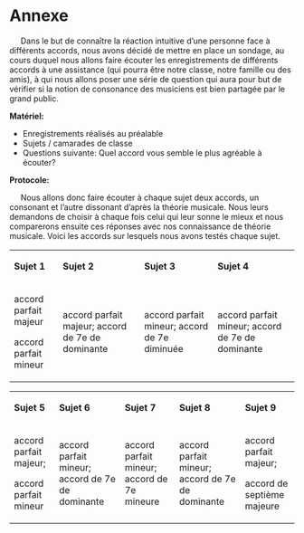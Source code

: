 # Annexe

<p>&nbsp;&nbsp;&nbsp;&nbsp;
	Dans le but de connaître la réaction intuitive d’une personne face à différents accords, nous avons décidé de mettre en place un sondage, au cours duquel nous allons faire écouter les enregistrements de différents accords à une assistance (qui pourra être notre classe, notre famille ou des amis), à qui nous allons poser une série de question qui aura pour but de vérifier si la notion de consonance des musiciens est bien partagée par le grand public.
</p>


<p>
	<strong>
		Matériel:
	</strong>
</p>

<ul>
	<li>
		Enregistrements réalisés au préalable
	</li>
	<li>
		Sujets / camarades de classe
	</li>
	<li>
		Questions suivante: Quel accord vous semble le plus agréable à écouter?
	</li>
</ul>

<p>
	<strong>
		Protocole:
	</strong>
</p>
<p>&nbsp;&nbsp;&nbsp;&nbsp;
	Nous allons donc faire écouter à chaque sujet deux accords, un consonant et l’autre dissonant d’après la théorie musicale. Nous leurs demandons de choisir à chaque fois celui qui leur sonne le mieux et nous comparerons ensuite ces réponses avec nos connaissance de théorie musicale. Voici les accords sur lesquels nous avons testés chaque sujet.
</p>

<table>
	<tbody>
		<tr>
			<td>
				<p><strong>
					Sujet 1
				</p></strong>
			</td>
			<td>
				<p><strong>
					Sujet 2
				</p></strong>
			</td>
			<td>
				<p><strong>
					Sujet 3
				</p></strong>
			</td>
			<td>
				<p><strong>
					Sujet 4
				</p></strong>
			</td>
		</tr>
		<tr>
			<td>
				<p>
					accord parfait majeur
				</p>
				<p>
					accord parfait mineur
				</p>
			</td>
			<td>
				<p>
					accord parfait majeur; accord de 7e de dominante
				</p>
			</td>
			<td>
				<p>
					accord parfait mineur; accord de 7e diminuée
				</p>
			</td>
			<td>
				<p>
					accord parfait mineur; accord de 7e de dominante
				</p>
			</td>
		</tr>
	</tbody>
</table>

<table>
	<tbody>
		<tr>
			<td>
				<p><strong>
					Sujet 5
				</p></strong>
			</td>
			<td>
				<p><strong>
					Sujet 6
				</p></strong>
			</td>
			<td>
				<p><strong>
					Sujet 7
				</p></strong>
			</td>
			<td>
				<p><strong>
					Sujet 8
				</p></strong>
			</td>
			<td>
				<p><strong>
					Sujet 9
				</p></strong>
			</td>
		</tr>
		<tr>
			<td>
				<p>
					accord parfait majeur;
				</p>
				<p>
					accord parfait mineur
				</p>
			</td>
			<td>
				<p>
					accord parfait mineur; accord de 7e de dominante
				</p>
			</td>
			<td>
				<p>
					accord parfait mineur; accord de 7e mineure
				</p>
			</td>
			<td>
				<p>
					accord parfait mineur; accord de 7e de dominante
				</p>
			</td>
			<td>
				<p>
					accord parfait majeur;
				</p>
				<p>
					accord de septième majeure
				</p>
			</td>
		</tr>
	</tbody>
</table>
